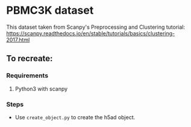 # PBMC3K dataset
This dataset taken from Scanpy's Preprocessing and Clustering tutorial: https://scanpy.readthedocs.io/en/stable/tutorials/basics/clustering-2017.html

## To recreate:

### Requirements
1. Python3 with scanpy

### Steps
* Use `create_object.py` to create the h5ad object.
